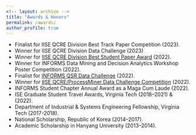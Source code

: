 ```yaml
---
<!-- layout: archive -->
title: "Awards & Honors"
permalink: /awards/
author_profile: true
---
```

* Finalist for IISE QCRE Division Best Track Paper Competition (2023).
* Winner for IISE QCRE Division Data Challenge (2023)
* Winner for [IISE QCRE Division Best Student Paper Award](https://www.iise.org/Details.aspx?id=29058) (2022).
* Winner for INFORMS Data Mining and Decision Analytics Workshop Poster Competition (2022).
* Finalist for [INFORMS QSR Data Challenge](https://connect.informs.org/qsr/awards) (2022).
* Winner for [IISE QCRE/ProcessMiner Data Challenge Competition](https://processminer.com/processminer-sponsor-iise-qcre-challenge/#:~:text=ATLANTA%2C%20GA%2C%20September%208%2C,Industrial%20and%20Systems%20Engineers%20(IISE)) (2022).
*  INFORMS Student Chapter Annual Award as a Maga Cum Laude (2022).
*  ISE Graduate Student Travel Awards, Virginia Tech (2018–2021) & (2022).
*  Department of Industrial & Systems Engineering Fellowship, Virginia Tech (2017-2018).
*  National Scholarship, Republic of Korea (2014–2017).
*  Academic Scholarship in Hanyang University (2013–2014).
